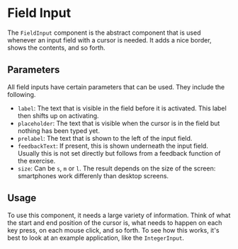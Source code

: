 # Field Input

The `FieldInput` component is the abstract component that is used whenever an input field with a cursor is needed. It adds a nice border, shows the contents, and so forth.

## Parameters

All field inputs have certain parameters that can be used. They include the following.

- `label`: The text that is visible in the field before it is activated. This label then shifts up on activating.
- `placeholder`: The text that is visible when the cursor is in the field but nothing has been typed yet.
- `prelabel`: The text that is shown to the left of the input field.
- `feedbackText`: If present, this is shown underneath the input field. Usually this is not set directly but follows from a feedback function of the exercise.
- `size`: Can be `s`, `m` or `l`. The result depends on the size of the screen: smartphones work differenly than desktop screens.

## Usage

To use this component, it needs a large variety of information. Think of what the start and end position of the cursor is, what needs to happen on each key press, on each mouse click, and so forth. To see how this works, it's best to look at an example application, like the `IntegerInput`.
